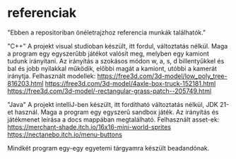 # referenciak

"Ebben a repositoriban önéletrajzhoz referencia munkák találhatók."

"C++"
A projekt visual studioban készült, itt fordul, változtatás nélkül.
Maga a program egy egyszerűbb játékot valósít meg, melyben egy kamiont tudunk irányítani.
Az irányítás a szokásos módon w, a, s, d billentyűkkel és bal és jobb nyilakkal működik, előbbi magát 
a kamiont, utóbbi a kamerát iránytja.
Felhasznált modellek:
https://free3d.com/3d-model/low_poly_tree-816203.html
https://free3d.com/3d-model/4axle-box-truck-152181.html
https://free3d.com/3d-model/-rectangular-grass-patch--205749.html

"Java"
A projekt intelliJ-ben készült, itt fordítható változtatás nélkül, JDK 21-et használ.
Maga a program egy egyszerű sandbox játék. Az irányítás és játékmenet leírása a docs mappában megtalálható.
Felhasznált asset-ek:
https://merchant-shade.itch.io/16x16-mini-world-sprites
https://nectanebo.itch.io/menu-buttons

Mindkét program egy-egy egyetemi tárgyamra készült beadandónak.
